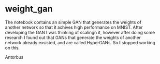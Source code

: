 # weight_gan

The notebook contains an simple GAN that generates the weights of another network so that it achives high performance on MNIST. 
After developing the GAN I was thinking of scalingn it, however after doing some research I found out that GANs that generate the 
weights of another network already exsisted, and are called HyperGANs. So I stopped working on this.

Antorbus
